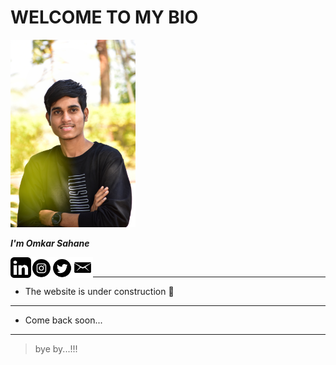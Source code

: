 
# WELCOME TO MY BIO
<img width="200" alt="portfolio_view" src="https://github.com/omkar-s2/OmkarSahane-/blob/main/DSC_0021-01.jpeg">
  
 ___I'm Omkar Sahane___

 
[<img align="left" alt="omkarsahane" width="33px" src="likedin.png" />][linkedin]
[<img align="left" alt="omkarsahane" width="33px" src="download.png" />][instagram]
[<img align="left" alt="omkarsahane" width="33px" src="twt.png" />][twt]
[<img align="left" alt="omkarsahane" width="33px" src="mail.png" />][mail]

[linkedin]: https://www.linkedin.com/in/omkar-sahane-7452691b2
[instagram]: https://instagram.com/omkar_sahane_?igshid=z91jvrcb9vwy
[twt]: https://twitter.com/Omkarsahane5?s=09
[mail]: mailto:omkarsahane121@gmail.com?subject=[GitHub]%20Source%20Han%20Sans

<br /> 


-- --
* The website is under construction 🚧
-- --
* Come back soon...
-- --
> bye by...!!!


